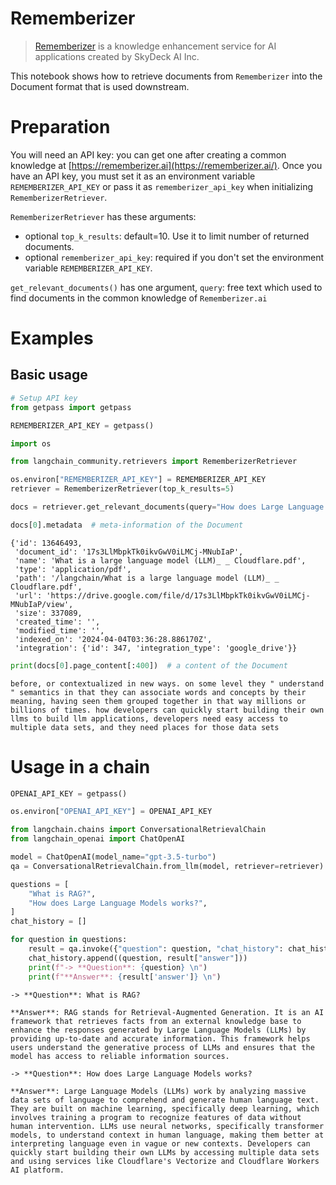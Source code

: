 # Rememberizer

>[Rememberizer](https://rememberizer.ai/) is a knowledge enhancement service for AI applications created by  SkyDeck AI Inc.

This notebook shows how to retrieve documents from `Rememberizer` into the Document format that is used downstream.

# Preparation

You will need an API key: you can get one after creating a common knowledge at [https://rememberizer.ai](https://rememberizer.ai/). Once you have an API key, you must set it as an environment variable `REMEMBERIZER_API_KEY` or pass it as `rememberizer_api_key` when initializing `RememberizerRetriever`.

`RememberizerRetriever` has these arguments:
- optional `top_k_results`: default=10. Use it to limit number of returned documents. 
- optional `rememberizer_api_key`: required if you don't set the environment variable `REMEMBERIZER_API_KEY`.

`get_relevant_documents()` has one argument, `query`: free text which used to find documents in the common knowledge of `Rememberizer.ai`

# Examples

## Basic usage


```python
# Setup API key
from getpass import getpass

REMEMBERIZER_API_KEY = getpass()
```


```python
import os

from langchain_community.retrievers import RememberizerRetriever

os.environ["REMEMBERIZER_API_KEY"] = REMEMBERIZER_API_KEY
retriever = RememberizerRetriever(top_k_results=5)
```


```python
docs = retriever.get_relevant_documents(query="How does Large Language Models works?")
```


```python
docs[0].metadata  # meta-information of the Document
```



```output
{'id': 13646493,
 'document_id': '17s3LlMbpkTk0ikvGwV0iLMCj-MNubIaP',
 'name': 'What is a large language model (LLM)_ _ Cloudflare.pdf',
 'type': 'application/pdf',
 'path': '/langchain/What is a large language model (LLM)_ _ Cloudflare.pdf',
 'url': 'https://drive.google.com/file/d/17s3LlMbpkTk0ikvGwV0iLMCj-MNubIaP/view',
 'size': 337089,
 'created_time': '',
 'modified_time': '',
 'indexed_on': '2024-04-04T03:36:28.886170Z',
 'integration': {'id': 347, 'integration_type': 'google_drive'}}
```



```python
print(docs[0].page_content[:400])  # a content of the Document
```
```output
before, or contextualized in new ways. on some level they " understand " semantics in that they can associate words and concepts by their meaning, having seen them grouped together in that way millions or billions of times. how developers can quickly start building their own llms to build llm applications, developers need easy access to multiple data sets, and they need places for those data sets
```
# Usage in a chain


```python
OPENAI_API_KEY = getpass()
```


```python
os.environ["OPENAI_API_KEY"] = OPENAI_API_KEY
```


```python
from langchain.chains import ConversationalRetrievalChain
from langchain_openai import ChatOpenAI

model = ChatOpenAI(model_name="gpt-3.5-turbo")
qa = ConversationalRetrievalChain.from_llm(model, retriever=retriever)
```


```python
questions = [
    "What is RAG?",
    "How does Large Language Models works?",
]
chat_history = []

for question in questions:
    result = qa.invoke({"question": question, "chat_history": chat_history})
    chat_history.append((question, result["answer"]))
    print(f"-> **Question**: {question} \n")
    print(f"**Answer**: {result['answer']} \n")
```
```output
-> **Question**: What is RAG? 

**Answer**: RAG stands for Retrieval-Augmented Generation. It is an AI framework that retrieves facts from an external knowledge base to enhance the responses generated by Large Language Models (LLMs) by providing up-to-date and accurate information. This framework helps users understand the generative process of LLMs and ensures that the model has access to reliable information sources. 

-> **Question**: How does Large Language Models works? 

**Answer**: Large Language Models (LLMs) work by analyzing massive data sets of language to comprehend and generate human language text. They are built on machine learning, specifically deep learning, which involves training a program to recognize features of data without human intervention. LLMs use neural networks, specifically transformer models, to understand context in human language, making them better at interpreting language even in vague or new contexts. Developers can quickly start building their own LLMs by accessing multiple data sets and using services like Cloudflare's Vectorize and Cloudflare Workers AI platform.
```

```python

```
